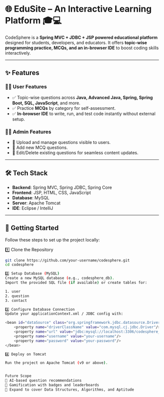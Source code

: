 # 🌐 EduSite – An Interactive Learning Platform 🎓💻  

CodeSphere is a **Spring MVC + JDBC + JSP powered educational platform** designed for students, developers, and educators. It offers **topic-wise programming practice, MCQs, and an in-browser IDE** to boost coding skills interactively.  

---

## ✨ Features  

### 👨‍🎓 User Features  
- ✅ Topic-wise questions across **Java, Advanced Java, Spring, Spring Boot, SQL, JavaScript**, and more.  
- ✅ Practice **MCQs** by category for self-assessment.  
- ✅ **In-browser IDE** to write, run, and test code instantly without external setup.  

### 👨‍💻 Admin Features  
- 🔧 Upload and manage questions visible to users.  
- 🔧 Add new MCQ questions.  
- 🔧 Edit/Delete existing questions for seamless content updates.  

---

## 🛠️ Tech Stack  

- **Backend**: Spring MVC, Spring JDBC, Spring Core  
- **Frontend**: JSP, HTML, CSS, JavaScript  
- **Database**: MySQL  
- **Server**: Apache Tomcat  
- **IDE**: Eclipse / IntelliJ  

---

## 🚀 Getting Started  

Follow these steps to set up the project locally:  

1️⃣ Clone the Repository
```bash
git clone https://github.com/your-username/codesphere.git
cd codesphere

2️⃣ Setup Database (MySQL)
Create a new MySQL database (e.g., codesphere_db).
Import the provided SQL file (if available) or create tables for:

1. user
2. question
3. contact

3️⃣ Configure Database Connection
Update your applicationContext.xml / JDBC config with:

<bean id="dataSource" class="org.springframework.jdbc.datasource.DriverManagerDataSource">
    <property name="driverClassName" value="com.mysql.cj.jdbc.Driver"/>
    <property name="url" value="jdbc:mysql://localhost:3306/codesphere_db"/>
    <property name="username" value="your-username"/>
    <property name="password" value="your-password"/>
</bean>

4️⃣ Deploy on Tomcat

Run the project on Apache Tomcat (v9 or above).


Future Scope
🔮 AI-based question recommendations
🔮 Gamification with badges and leaderboards
🔮 Expand to cover Data Structures, Algorithms, and Aptitude
